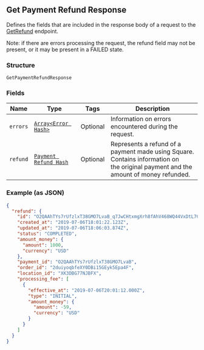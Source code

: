 ## Get Payment Refund Response

Defines the fields that are included in the response body of
a request to the [GetRefund](/doc/refunds.md#getpaymentrefund) endpoint.

Note: if there are errors processing the request, the refund field may not be
present, or it may be present in a FAILED state.

### Structure

`GetPaymentRefundResponse`

### Fields

| Name | Type | Tags | Description |
|  --- | --- | --- | --- |
| `errors` | [`Array<Error Hash>`](/doc/models/error.md) | Optional | Information on errors encountered during the request. |
| `refund` | [`Payment Refund Hash`](/doc/models/payment-refund.md) | Optional | Represents a refund of a payment made using Square. Contains information on<br>the original payment and the amount of money refunded. |

### Example (as JSON)

```json
{
  "refund": {
    "id": "O2QAAhTYs7rUfzlxT38GMO7LvaB_q7JwCHtxmgXrh8fAhV468WQ44VxDtL7CU4yVRlsbXmI",
    "created_at": "2019-07-06T18:01:22.123Z",
    "updated_at": "2019-07-06T18:06:03.874Z",
    "status": "COMPLETED",
    "amount_money": {
      "amount": 1000,
      "currency": "USD"
    },
    "payment_id": "O2QAAhTYs7rUfzlxT38GMO7LvaB",
    "order_id": "2duiyoqbfeXY0DBi15GEyk5Epa4F",
    "location_id": "XK3DBG77NJBFX",
    "processing_fee": [
      {
        "effective_at": "2019-07-06T20:01:12.000Z",
        "type": "INITIAL",
        "amount_money": {
          "amount": -59,
          "currency": "USD"
        }
      }
    ]
  }
}
```

